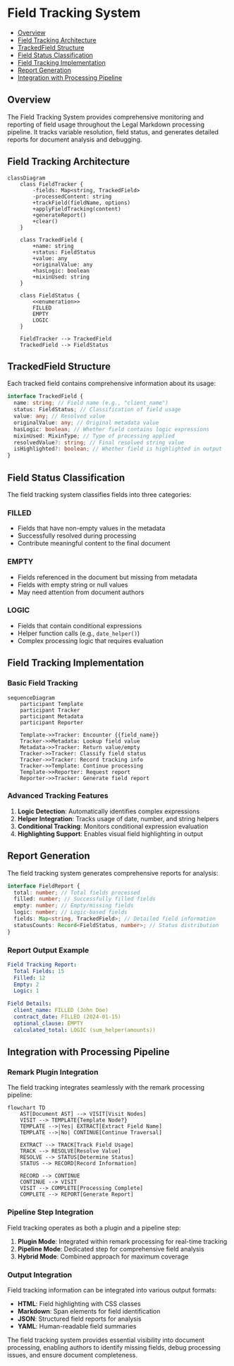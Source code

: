 # Field Tracking System <!-- omit in toc -->

- [Overview](#overview)
- [Field Tracking Architecture](#field-tracking-architecture)
- [TrackedField Structure](#trackedfield-structure)
- [Field Status Classification](#field-status-classification)
- [Field Tracking Implementation](#field-tracking-implementation)
- [Report Generation](#report-generation)
- [Integration with Processing Pipeline](#integration-with-processing-pipeline)

## Overview

The Field Tracking System provides comprehensive monitoring and reporting of
field usage throughout the Legal Markdown processing pipeline. It tracks
variable resolution, field status, and generates detailed reports for document
analysis and debugging.

## Field Tracking Architecture

```mermaid
classDiagram
    class FieldTracker {
        -fields: Map<string, TrackedField>
        -processedContent: string
        +trackField(fieldName, options)
        +applyFieldTracking(content)
        +generateReport()
        +clear()
    }

    class TrackedField {
        +name: string
        +status: FieldStatus
        +value: any
        +originalValue: any
        +hasLogic: boolean
        +mixinUsed: string
    }

    class FieldStatus {
        <<enumeration>>
        FILLED
        EMPTY
        LOGIC
    }

    FieldTracker --> TrackedField
    TrackedField --> FieldStatus
```

## TrackedField Structure

Each tracked field contains comprehensive information about its usage:

```typescript
interface TrackedField {
  name: string; // Field name (e.g., "client_name")
  status: FieldStatus; // Classification of field usage
  value: any; // Resolved value
  originalValue: any; // Original metadata value
  hasLogic: boolean; // Whether field contains logic expressions
  mixinUsed: MixinType; // Type of processing applied
  resolvedValue?: string; // Final resolved string value
  isHighlighted?: boolean; // Whether field is highlighted in output
}
```

## Field Status Classification

The field tracking system classifies fields into three categories:

### FILLED

- Fields that have non-empty values in the metadata
- Successfully resolved during processing
- Contribute meaningful content to the final document

### EMPTY

- Fields referenced in the document but missing from metadata
- Fields with empty string or null values
- May need attention from document authors

### LOGIC

- Fields that contain conditional expressions
- Helper function calls (e.g., `date_helper()`)
- Complex processing logic that requires evaluation

## Field Tracking Implementation

### Basic Field Tracking

```mermaid
sequenceDiagram
    participant Template
    participant Tracker
    participant Metadata
    participant Reporter

    Template->>Tracker: Encounter {{field_name}}
    Tracker->>Metadata: Lookup field value
    Metadata->>Tracker: Return value/empty
    Tracker->>Tracker: Classify field status
    Tracker->>Tracker: Record tracking info
    Tracker->>Template: Continue processing
    Template->>Reporter: Request report
    Reporter->>Tracker: Generate field report
```

### Advanced Tracking Features

1. **Logic Detection**: Automatically identifies complex expressions
2. **Helper Integration**: Tracks usage of date, number, and string helpers
3. **Conditional Tracking**: Monitors conditional expression evaluation
4. **Highlighting Support**: Enables visual field highlighting in output

## Report Generation

The field tracking system generates comprehensive reports for analysis:

```typescript
interface FieldReport {
  total: number; // Total fields processed
  filled: number; // Successfully filled fields
  empty: number; // Empty/missing fields
  logic: number; // Logic-based fields
  fields: Map<string, TrackedField>; // Detailed field information
  statusCounts: Record<FieldStatus, number>; // Status distribution
}
```

### Report Output Example

```yaml
Field Tracking Report:
  Total Fields: 15
  Filled: 12
  Empty: 2
  Logic: 1

Field Details:
  client_name: FILLED (John Doe)
  contract_date: FILLED (2024-01-15)
  optional_clause: EMPTY
  calculated_total: LOGIC (sum_helper(amounts))
```

## Integration with Processing Pipeline

### Remark Plugin Integration

The field tracking integrates seamlessly with the remark processing pipeline:

```mermaid
flowchart TD
    AST[Document AST] --> VISIT[Visit Nodes]
    VISIT --> TEMPLATE{Template Node?}
    TEMPLATE -->|Yes| EXTRACT[Extract Field Name]
    TEMPLATE -->|No| CONTINUE[Continue Traversal]

    EXTRACT --> TRACK[Track Field Usage]
    TRACK --> RESOLVE[Resolve Value]
    RESOLVE --> STATUS[Determine Status]
    STATUS --> RECORD[Record Information]

    RECORD --> CONTINUE
    CONTINUE --> VISIT
    VISIT --> COMPLETE[Processing Complete]
    COMPLETE --> REPORT[Generate Report]
```

### Pipeline Step Integration

Field tracking operates as both a plugin and a pipeline step:

1. **Plugin Mode**: Integrated within remark processing for real-time tracking
2. **Pipeline Mode**: Dedicated step for comprehensive field analysis
3. **Hybrid Mode**: Combined approach for maximum coverage

### Output Integration

Field tracking information can be integrated into various output formats:

- **HTML**: Field highlighting with CSS classes
- **Markdown**: Span elements for field identification
- **JSON**: Structured field reports for analysis
- **YAML**: Human-readable field summaries

The field tracking system provides essential visibility into document
processing, enabling authors to identify missing fields, debug processing
issues, and ensure document completeness.
